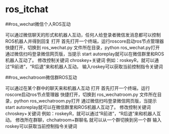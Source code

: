 # ros_itchat

##ros_wechat微信个人ROS互动

可以通过微信聊天的形式和机器人互动，任何人给登录者微信发消息都可以控制ROS机器人并得到回复
打开 首先打开一个终端，运行roscore启动ros节点管理器
快捷打开，切换到 ros_wechat.py 文件所在目录，python ros_wechat.py打开
通过微信扫吗登录微信网页版，当提示 start autoreplay就可以在微信群里和ROS机器人互动了。
修改控制关键词 chroskey+关键词  例如：roskeyR，就可以通过“R前进”，“R后退”来和机器人互动。
输入roskey可以获取当前控制指令关键词

##ros_wechatroom微信群ROS互动

可以通过在某个群中的聊天来和机器人互动
打开 首先打开一个终端，运行roscore启动ros节点管理器
快捷打开，切换到 ros_wechatroom.py 文件所在目录，python ros_wechatroom.py打开
通过微信扫吗登录微信网页版，当提示 start autoreplay就可以在微信群里和ROS机器人互动了。
修改控制关键词 chroskey+关键词  例如：roskeyR，就可以通过“R前进”，“R后退”来和机器人互动。
修改所在群聊，chchatroom+群聊名 就可以从一个群切换到另一个群
输入roskey可以获取当前控制指令关键词


